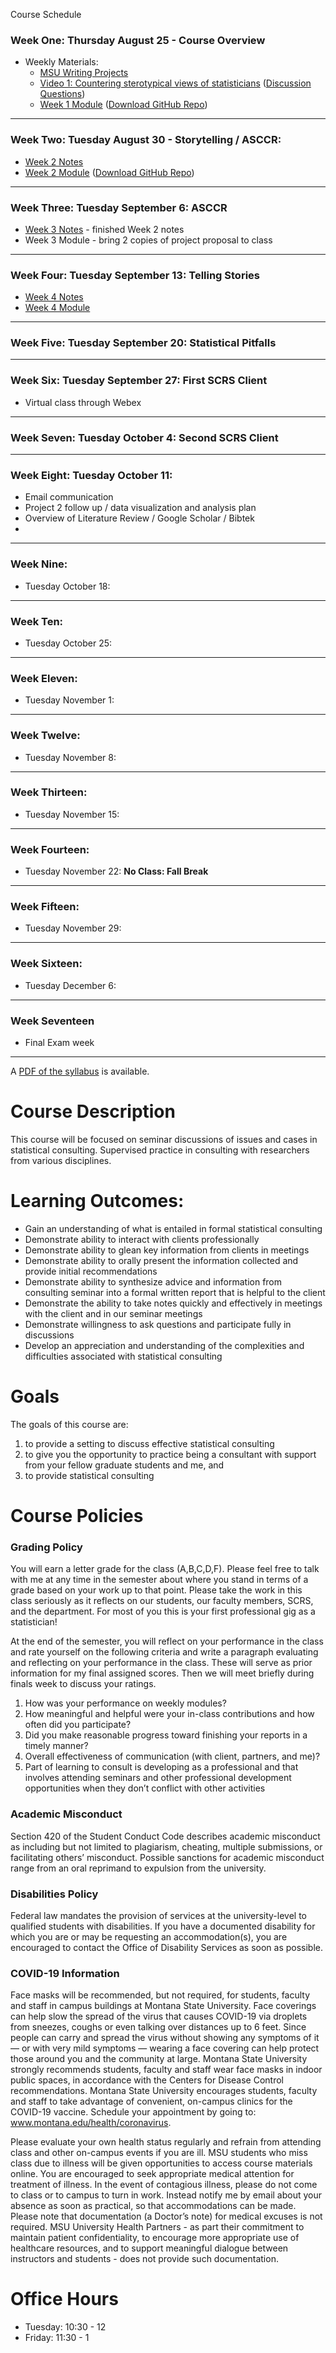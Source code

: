 Course Schedule

### Week One: Thursday August 25 - Course Overview 


- Weekly Materials: 
  - [MSU Writing Projects](https://math.montana.edu/documents/statwritingprojects.html)  
  - [Video 1: Countering sterotypical views of statisticians](https://sites.google.com/view/juliasharp/other-resources/statistical-collaboration-videos/video-topic-1-countering-stereotypical-views-of-statisticians) ([Discussion Questions](https://drive.google.com/file/d/11RvB0FOST1XNkHn67pn14S5A953B4NEY/view))
  - [Week 1 Module](https://github.com/STAT575/Modules/blob/main/Module1.md) ([Download GitHub Repo](https://classroom.github.com/a/0WmBJSZ3))


---

### Week Two: Tuesday August 30 - Storytelling / ASCCR: 

- [Week 2 Notes](https://github.com/STAT575/Notes/blob/main/Week2.pdf)
- [Week 2 Module](https://github.com/STAT575/Module2) ([Download GitHub Repo](https://classroom.github.com/a/Wd9996Ct))

---

### Week Three: Tuesday September 6: ASCCR

- [Week 3 Notes](https://github.com/STAT575/Notes/blob/main/Week3.pdf) - finished Week 2 notes
- Week 3 Module - bring 2 copies of project proposal to class


---

### Week Four: Tuesday September 13: Telling Stories

- [Week 4 Notes](https://github.com/STAT575/Notes/blob/main/Week4.pdf) 
- [Week 4 Module](https://github.com/STAT575/Module4/blob/main/README.md)
 
---

### Week Five: Tuesday September 20: Statistical Pitfalls

---

### Week Six: Tuesday September 27: First SCRS Client

- Virtual class through Webex

---
### Week Seven: Tuesday October 4: Second SCRS Client

---

### Week Eight: Tuesday October 11: 

- Email communication
- Project 2 follow up / data visualization and analysis plan
- Overview of Literature Review / Google Scholar / Bibtek
- 
---

### Week Nine:

- Tuesday October 18:

---

### Week Ten:

- Tuesday October 25:

---

### Week Eleven:

- Tuesday November 1:

---

### Week Twelve:

- Tuesday November 8:

---
### Week Thirteen:

- Tuesday November 15:

---

### Week Fourteen:

- Tuesday November 22: __No Class: Fall Break__

---

### Week Fifteen:

- Tuesday November 29:

---

### Week Sixteen:

- Tuesday December 6:

---


### Week Seventeen

- Final Exam week 

---


A [PDF of the syllabus](https://github.com/STAT575/syllabus/blob/main/syllabus2022.pdf) is available.



# Course Description

This course will be focused on seminar discussions of issues and cases in statistical consulting. Supervised practice in consulting with researchers from various disciplines.

# Learning Outcomes:
- Gain an understanding of what is entailed in formal statistical consulting
- Demonstrate ability to interact with clients professionally
- Demonstrate ability to glean key information from clients in meetings
- Demonstrate ability to orally present the information collected and provide initial recommendations
- Demonstrate ability to synthesize advice and information from consulting seminar into a formal written report that is helpful to the client
- Demonstrate the ability to take notes quickly and effectively in meetings with the client and in our seminar meetings
- Demonstrate willingness to ask questions and participate fully in discussions
- Develop an appreciation and understanding of the complexities and difficulties associated with statistical consulting

# Goals

The goals of this course are:

1. to provide a setting to discuss effective statistical consulting
2. to give you the opportunity to practice being a consultant with support from your fellow graduate students and me, and
3.  to provide statistical consulting 

# Course Policies


### Grading Policy
You will earn a letter grade for the class (A,B,C,D,F). Please feel free to talk with me at any time in the semester about where you stand in terms of a grade based on your work up to that point. Please take the work in this class seriously as it reflects on our students, our faculty members, SCRS, and the department.  For most of you this is your first professional gig as a statistician! 

At the end of the semester, you will reflect on your performance in the class and rate yourself on the following criteria and write a paragraph evaluating and reflecting on your performance in the class.   These  will  serve  as  prior  information  for  my  final  assigned  scores.   Then  we  will  meet briefly during finals week to discuss your ratings.

1.  How was your performance on weekly modules?
2.  How meaningful and helpful were your in-class contributions and how often did you participate?
3.  Did you make reasonable progress toward finishing your reports in a timely manner?  
4.  Overall effectiveness of communication (with client, partners, and me)?
5.  Part  of  learning  to  consult  is  developing  as  a  professional  and  that  involves  attending seminars and other professional development opportunities when they don’t conflict with other activities   

###  Academic Misconduct
Section 420 of the Student Conduct Code describes academic misconduct as including but not limited to plagiarism, cheating, multiple submissions, or facilitating others’ misconduct. Possible sanctions for academic misconduct range from an oral reprimand to expulsion from the university.

### Disabilities Policy

Federal law mandates the provision of services at the university-level to qualified students with disabilities. If you have a documented disability for which you are or may be requesting an accommodation(s), you are encouraged to contact the Office of Disability Services as soon as possible.

### COVID-19 Information

Face masks will be recommended, but not required, for students, faculty and staff in campus buildings at Montana State University. Face coverings can help slow the spread of the virus that causes COVID-19 via droplets from sneezes, coughs or even talking over distances up to 6 feet. Since people can carry and spread the virus without showing any symptoms of it — or with very mild symptoms — wearing a face covering can help protect those around you and the community at large. Montana State University strongly recommends students, faculty and staff wear face masks in indoor public spaces, in accordance with the Centers for Disease Control recommendations. Montana State University encourages students, faculty and staff to take advantage of convenient, on-campus clinics for the COVID-19 vaccine. Schedule your appointment by going to: www.montana.edu/health/coronavirus.

Please evaluate your own health status regularly and refrain from attending class and other on-campus events if you are ill. MSU students who miss class due to illness will be given opportunities to access course materials online. You are encouraged to seek appropriate medical attention for treatment of illness. In the event of contagious illness, please do not come to class or to campus to turn in work. Instead notify me by email about your absence as soon as practical, so that accommodations can be made. Please note that documentation (a Doctor’s note) for medical excuses is not required. MSU University Health Partners - as part their commitment to maintain patient confidentiality, to encourage more appropriate use of healthcare resources, and to support meaningful dialogue between instructors and students - does not provide such documentation.

# Office Hours

- Tuesday: 10:30 - 12
- Friday: 11:30 - 1

